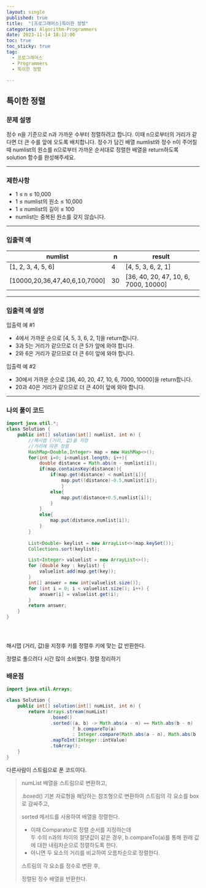 ```yaml
---
layout: single
published: true
title:  "[프로그래머스]특이한 정렬"
categories: Algorithm-Programmers
date: 2023-11-14 18:12:00
toc: true
toc_sticky: true
tag:   
  - 프로그래머스
  - Programmers
  - 특이한 정렬

---
```


## 특이한 정렬

### 문제 설명

정수 n을 기준으로 n과 가까운 수부터 정렬하려고 합니다. 이때 n으로부터의 거리가 같다면 더 큰 수를 앞에 오도록 배치합니다. 정수가 담긴 배열 numlist와 정수 n이 주어질 때 numlist의 원소를 n으로부터 가까운 순서대로 정렬한 배열을 return하도록 solution 함수를 완성해주세요.

----------------

### 제한사항

* 1 ≤ n ≤ 10,000
* 1 ≤ numlist의 원소 ≤ 10,000
* 1 ≤ numlist의 길이 ≤ 100
* numlist는 중복된 원소를 갖지 않습니다.

----------------

### 입출력 예

|numlist	|n	|result|
|---|---|---|
|[1, 2, 3, 4, 5, 6]|	4	|[4, 5, 3, 6, 2, 1]|
|[10000,20,36,47,40,6,10,7000]|	30|	[36, 40, 20, 47, 10, 6, 7000, 10000]|

----------------

### 입출력 예 설명

입출력 예 #1  

* 4에서 가까운 순으로 [4, 5, 3, 6, 2, 1]을 return합니다.
* 3과 5는 거리가 같으므로 더 큰 5가 앞에 와야 합니다.
* 2와 6은 거리가 같으므로 더 큰 6이 앞에 와야 합니다.

  
입출력 예 #2  

* 30에서 가까운 순으로 [36, 40, 20, 47, 10, 6, 7000, 10000]을 return합니다.
* 20과 40은 거리가 같으므로 더 큰 40이 앞에 와야 합니다.
   


  
  

  

  

  

----------------

### 나의 풀이 코드

```java
import java.util.*;
class Solution {
    public int[] solution(int[] numlist, int n) {
        //해시맵 (거리, 값)을 지정
        //거리에 따른 정렬
        HashMap<Double,Integer> map = new HashMap<>();
        for(int i=0; i<numlist.length; i++){
            double distance = Math.abs(n - numlist[i]);
            if(map.containsKey(distance)){
                if(map.get(distance) < numlist[i]){
                    map.put((distance)-0.5,numlist[i]);
                    }
                else{
                    map.put(distance+0.5,numlist[i]);
                }
            }
            else{
                map.put(distance,numlist[i]);
            }
        }
        
        List<Double> keylist = new ArrayList<>(map.keySet());
        Collections.sort(keylist);

        List<Integer> valuelist = new ArrayList<>();
        for (double key : keylist) {
            valuelist.add(map.get(key));
        }
        int[] answer = new int[valuelist.size()];
        for (int i = 0; i < valuelist.size(); i++) {
            answer[i] = valuelist.get(i);
        }
        return answer;
    }
}





```
해시맵 (거리, 값)을 지정후 키를 정렬후 키에 맞는 값 반환한다.
  
정렬로 풀으려다 시간 많이 소비했다. 정렬 정리하기 
        

### 배운점

```java
import java.util.Arrays;

class Solution {
    public int[] solution(int[] numList, int n) {
        return Arrays.stream(numList)
                .boxed()
                .sorted((a, b) -> Math.abs(a - n) == Math.abs(b - n)
                        ? b.compareTo(a) 
                        : Integer.compare(Math.abs(a - n), Math.abs(b - n)))
                .mapToInt(Integer::intValue)
                .toArray();
    }
}

```

다른사람이 스트림으로 푼 코드이다.  

> 
> numList 배열을 스트림으로 변환하고,  
> 
> .boxed() 기본 자료형을 해당하는 참조형으로 변환하여 스트림의 각 요소를 box로 감싸주고,  
> 
> sorted 메서드를 사용하여 배열을 정렬한다.  
> * 이때 Comparator로 정렬 순서를 지정하는데   
> 두 수의 n과의 차이의 절댓값이 같은 경우, b.compareTo(a)를 통해 원래 값에 대한 내림차순으로 정렬하도록 한다.   
> * 아니면 두 요소의 거리를 비교하여 오름차순으로 정렬한다.  
>
> 스트림의 각 요소를 정수로 변환 후,  
>
> 정렬된 정수 배열을 반환한다. 